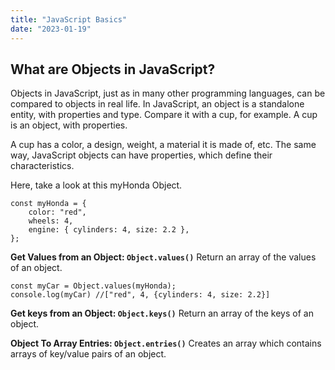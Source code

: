 ```yaml
---
title: "JavaScript Basics"
date: "2023-01-19"
---
```


## What are Objects in JavaScript?

Objects in JavaScript, just as in many other programming languages, can be compared to objects in real life. In JavaScript, an object is a standalone entity, with properties and type. Compare it with a cup, for example. A cup is an object, with properties.

A cup has a color, a design, weight, a material it is made of, etc. The same way, JavaScript objects can have properties, which define their characteristics.

Here, take a look at this myHonda Object.

    const myHonda = {
	    color: "red",
	    wheels: 4,
	    engine: { cylinders: 4, size: 2.2 },
    };

**Get Values from an Object: `Object.values()`**
Return an array of the values of an object.

    const myCar = Object.values(myHonda);
    console.log(myCar) //["red", 4, {cylinders: 4, size: 2.2}]

**Get keys from an Object: `Object.keys()`**
Return an array of the keys of an object.


**Object To Array Entries: `Object.entries()`**
Creates an array which contains arrays of key/value pairs of an object.
